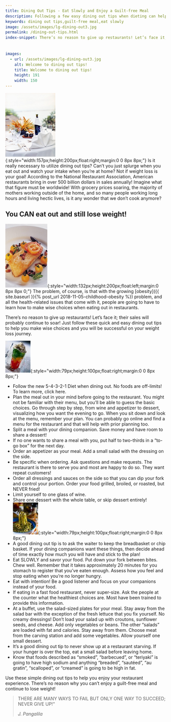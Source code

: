 ```yaml
---
title: Dining Out Tips - Eat Slowly and Enjoy a Guilt-free Meal
description: Following a few easy dining out tips when dieting can help you enjoy your restaurant experience.  Just eat slowly and savor your guilt-free meal!
keywords: dining out tips,guilt-free meal,eat slowly
image: /assets/images/lg-dining-out3.jpg
permalink: /dining-out-tips.html
index-snippet: There’s no reason to give up restaurants! Let’s face it; their sales will probably continue to soar! Just follow these quick and easy dining out tips to help you make wise choices and you will be successful on your weight loss journey.


images:
  - url: /assets/images/lg-dining-out3.jpg
    alt: Welcome to dining out tips!
    title: Welcome to dining out tips!
    height: 191
    width: 150
---
```


![Welcome to dining out tips!](/assets/images/lg-dining-out3.jpg){:style="width:157px;height:200px;float:right;margin:0 0 8px 8px;"}
Is it really necessary to utilize dining out tips? Can’t you just splurge when you eat out and watch your intake when you’re at home? Not if weight loss is your goal! According to the National Restaurant Association, American restaurants bring in over 500 billion dollars in sales annually! Imagine what that figure must be worldwide! With grocery prices soaring, the majority of mothers working outside of the home, and so many people working long hours and living hectic lives, is it any wonder that we don’t cook anymore?

## You CAN eat out and still lose weight!
![Welcome to dining out tips.](/assets/images/lg-dining-out5.jpg){:style="width:132px;height:200px;float:left;margin:0 8px 8px 0;"}
The problem, of course, is that with the growing [obesity]({{ site.baseurl }}{% post_url 2018-11-05-childhood-obesity %}) problem, and all the health-related issues that come with it, people are going to have to learn how to make wise choices when eating out in restaurants. 

There’s no reason to give up restaurants! Let’s face it; their sales will probably continue to soar! Just follow these quick and easy dining out tips to help you make wise choices and you will be successful on your weight loss journey.

![Welcome to dining out tips.](/assets/images/sm-dining-out1.jpg){:style="width:79px;height:100px;float:right;margin:0 0 8px 8px;"}
* Follow the new 5-4-3-2-1 Diet when dining out. No foods are off-limits! To learn more, click here.
* Plan the meal out in your mind before going to the restaurant. You might not be familiar with their menu, but you’ll be able to guess the basic choices. Go through step by step, from wine and appetizer to dessert, visualizing how you want the evening to go.  When you sit down and look at the menu, remember your plan. You can probably go online and find a menu for the restaurant and that will help with prior planning too.
* Split a meal with your dining companion. Save money and have room to share a dessert!
* If no one wants to share a meal with you, put half to two-thirds in a “to-go box” for the next day.
* Order an appetizer as your meal. Add a small salad with the dressing on the side.
* Be specific when ordering. Ask questions and make requests. The restaurant is there to serve you and most are happy to do so. They want repeat customers! 
* Order all dressings and sauces on the side so that you can dip your fork and control your portion. Order your food grilled, broiled, or roasted, but NEVER fried!
* Limit yourself to one glass of wine.
* Share one dessert with the whole table, or skip dessert entirely!
![Welcome to dining out tips.](/assets/images/sm-dining-out2.jpg){:style="width:79px;height:100px;float:right;margin:0 0 8px 8px;"}
* A good dining out tip is to ask the waiter to keep the breadbasket or chip basket. If your dining companions want these things, then decide ahead of time exactly how much you will have and stick to the plan!
* Eat SLOWLY and savor your food. Put down your fork between bites. Chew well. Remember that it takes approximately 20 minutes for you stomach to register that you’ve eaten enough. Assess how you feel and stop eating when you’re no longer hungry.
* Eat with intention! Be a good listener and focus on your companions instead of your food.
* If eating in a fast food restaurant, never super-size. Ask the people at the counter what the healthiest choices are. Most have been trained to provide this information.
* At a buffet, use the salad-sized plates for your meal. Stay away from the salad bar with the exception of the fresh lettuce that you fix yourself. No creamy dressings! Don’t load your salad up with croutons, sunflower seeds, and cheese. Add only vegetables or beans. The other “salads” are loaded with fat and calories. Stay away from them. Choose meat from the carving station and add some vegetables. Allow yourself one small dessert. 
* It’s a good dining out tip to never show up at a restaurant starving. If your hunger is over the top, eat a small salad before leaving home.
* Know that foods described as “smoked”, “barbecued”, or “teriyaki” is going to have high sodium and anything “breaded”, “sautéed”, “au gratin”, “scalloped”, or “creamed” is going to be high in fat.

Use these simple dining out tips to help you enjoy your restaurant experience. There’s no reason why you can’t enjoy a guilt-free meal and continue to lose weight!

> THERE ARE MANY WAYS TO FAIL BUT ONLY ONE WAY TO SUCCEED; NEVER GIVE UP!"
>
> <cite>J. Pangalila</cite>
